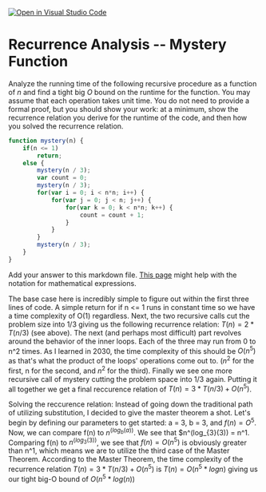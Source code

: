 [![Open in Visual Studio Code](https://classroom.github.com/assets/open-in-vscode-718a45dd9cf7e7f842a935f5ebbe5719a5e09af4491e668f4dbf3b35d5cca122.svg)](https://classroom.github.com/online_ide?assignment_repo_id=11974149&assignment_repo_type=AssignmentRepo)
# Recurrence Analysis -- Mystery Function

Analyze the running time of the following recursive procedure as a function of
$n$ and find a tight big $O$ bound on the runtime for the function. You may
assume that each operation takes unit time. You do not need to provide a formal
proof, but you should show your work: at a minimum, show the recurrence relation
you derive for the runtime of the code, and then how you solved the recurrence
relation.

```javascript
function mystery(n) {
    if(n <= 1)
        return;
    else {
        mystery(n / 3);
        var count = 0;
        mystery(n / 3);
        for(var i = 0; i < n*n; i++) {
            for(var j = 0; j < n; j++) {
                for(var k = 0; k < n*n; k++) {
                    count = count + 1;
                }
            }
        }
        mystery(n / 3);
    }
}
```

Add your answer to this markdown file. [This
page](https://docs.github.com/en/get-started/writing-on-github/working-with-advanced-formatting/writing-mathematical-expressions)
might help with the notation for mathematical expressions.

The base case here is incredibly simple to figure out within the first three lines of code. A simple return for if n <= 1 runs in constant time so we have a time complexity of O(1) regardless. Next, the two recursive calls cut the problem size into 1/3 giving us the following recurrence relation: $T(n) = 2*T(n/3)$ (see above). The next (and perhaps most difficult) part revolves around the behavior of the inner loops. Each of the three may run from 0 to n^2 times. As I learned in 2030, the time complexity of this should be $O(n^5)$ as that's what the product of the loops' operations come out to. ($n^2$ for the first, n for the second, and $n^2$ for the third). Finally we see one more recursive call of mystery cutting the problem space into 1/3 again. Putting it all together we get a final reccurence relation of $T(n) = 3*T(n/3) + O(n^5)$.

Solving the reccurence relation: Instead of going down the traditional path of utilizing substitution, I decided to give the master theorem a shot. Let's begin by defining our parameters to get started: a = 3, b = 3, and $f(n) = O^5$. Now, we can compare f(n) to $n^(log_{b}(a))$. We see that $n^(log_{3}(3)) = n^1. Comparing f(n) to $n^(log_{3}(3))$, we see that $f(n) = O(n^5)$ is obviously greater than n^1, which means we are to utilize the third case of the Master Theorem. According to the Master Theorem, the time complexity of the recurrence relation $T(n) = 3*T(n/3) + O(n^5)$ is $T(n) = O(n^5 * log n)$ giving us our tight big-O bound of $O(n^5 * log(n))$
